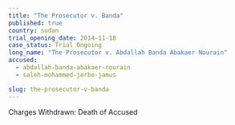 ```yaml
---
title: "The Prosecutor v. Banda"
published: true
country: sudan
trial_opening_date: 2014-11-18
case_status: Trial Ongoing
long_name: "The Prosecutor v. Abdallah Banda Abakaer Nourain"
accused:
  - abdallah-banda-abakaer-nourain
  - saleh-mohammed-jerbo-jamus

slug: the-prosecutor-v-banda
---
```

Charges Withdrawn: Death of Accused
